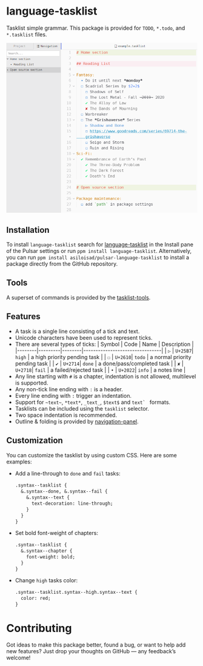 # language-tasklist

Tasklist simple grammar. This package is provided for `TODO`, `*.todo`, and `*.tasklist` files.

![language-tasklist](https://github.com/asiloisad/pulsar-language-tasklist/blob/master/assets/example.png?raw=true)

## Installation

To install `language-tasklist` search for [language-tasklist](https://web.pulsar-edit.dev/packages/language-tasklist) in the Install pane of the Pulsar settings or run `ppm install language-tasklist`. Alternatively, you can run `ppm install asiloisad/pulsar-language-tasklist` to install a package directly from the GitHub repository.

## Tools

A superset of commands is provided by the [tasklist-tools](https://github.com/asiloisad/pulsar-tasklist-tools).

## Features

- A task is a single line consisting of a tick and text.
- Unicode characters have been used to represent ticks.
- There are several types of ticks:
  | Symbol | Code    | Name   | Description                    |
  |--------|---------|--------|--------------------------------|
  | `▷`    | `U+25B7`| `high` | a high priority pending task   |
  | `☐`    | `U+2610`| `todo` | a normal priority pending task |
  | `✔`    | `U+2714`| `done` | a done/pass/completed task     |
  | `✘`    | `U+2718`| `fail` | a failed/rejected task         |
  | `•`    | `U+2022`| `info` | a notes line                   |
- Any line starting with `#` is a chapter, indentation is not allowed, multilevel is supported.
- Any non-tick line ending with `:` is a header.
- Every line ending with `:` trigger an indentation.
- Support for `~text~`, `*text*`, `_text_`, `$text$` and ``text` `` formats.
- Tasklists can be included using the `tasklist` selector.
- Two space indentation is recommended.
- Outline & folding is provided by [navigation-panel](https://github.com/asiloisad/pulsar-navigation-panel).

## Customization

You can customize the tasklist by using custom CSS. Here are some examples:

- Add a line-through to `done` and `fail` tasks:

  ```less
  .syntax--tasklist {
    &.syntax--done, &.syntax--fail {
      &.syntax--text {
        text-decoration: line-through;
      }
    }
  }
  ```

- Set bold font-weight of chapters:

  ```less
  .syntax--tasklist {
    &.syntax--chapter {
      font-weight: bold;
    }
  }
  ```

- Change `high` tasks color:

  ```less
  .syntax--tasklist.syntax--high.syntax--text {
    color: red;
  }
  ```

# Contributing

Got ideas to make this package better, found a bug, or want to help add new features? Just drop your thoughts on GitHub — any feedback’s welcome!
